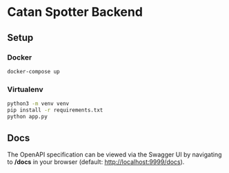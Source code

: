 # Catan Spotter Backend

## Setup

### Docker
```bash
docker-compose up
```

### Virtualenv
```bash
python3 -m venv venv
pip install -r requirements.txt
python app.py
```

## Docs
The OpenAPI specification can be viewed via the Swagger UI by navigating to **/docs** in your browser (default: [http://localhost:9999/docs](http://localhost:9999/docs)).